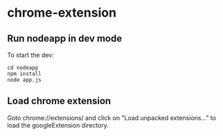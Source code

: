 # chrome-extension

## Run nodeapp in dev mode

To start the dev:

```
cd nodeapp
npm install
node app.js
```

## Load chrome extension

Goto chrome://extensions/ and click on "Load unpacked extensions..." to load the googleExtension directory.

